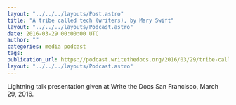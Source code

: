 ```yaml
---
layout: "../../../layouts/Post.astro"
title: "A tribe called tech (writers), by Mary Swift"
layout: "../../../layouts/Podcast.astro"
date: 2016-03-29 00:00:00 UTC
author: ""
categories: media podcast
tags:
publication_url: https://podcast.writethedocs.org/2016/03/29/tribe-called-tech-writers-mary-swift/
layout: "../../../layouts/Podcast.astro"
---
```


Lightning talk presentation given at Write the Docs San Francisco, March 29, 2016.
